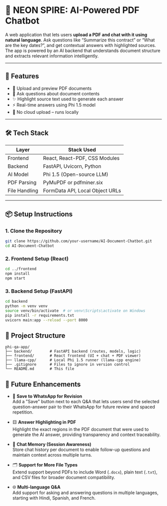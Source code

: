 # 🔮 NEON SPIRE: AI-Powered PDF Chatbot

A web application that lets users **upload a PDF and chat with it using natural language**. Ask questions like “Summarize this contract” or “What are the key dates?”, and get contextual answers with highlighted sources. The app is powered by an AI backend that understands document structure and extracts relevant information intelligently.

---

## 🚀 Features

- 📄 Upload and preview PDF documents
- 💬 Ask questions about document contents
- ✨ Highlight source text used to generate each answer
- ⚡ Real-time answers using Phi 1.5 model
- 🔐 No cloud upload – runs locally

---

## 🛠️ Tech Stack

| Layer       | Stack Used                         |
|-------------|-------------------------------------|
| Frontend    | React, React-PDF, CSS Modules       |
| Backend     | FastAPI, Uvicorn, Python            |
| AI Model    | Phi 1.5 (Open-source LLM)           |
| PDF Parsing | PyMuPDF or pdfminer.six             |
| File Handling | FormData API, Local Object URLs  |

---

## 📦 Setup Instructions

### 1. Clone the Repository

```bash
git clone https://github.com/your-username/AI-Document-Chatbot.git
cd AI-Document-Chatbot
```

### 2. Frontend Setup (React)

```bash
cd ../frontend
npm install
npm start
```

### 3. Backend Setup (FastAPI)

```bash
cd backend
python -m venv venv
source venv/bin/activate  # or venv\Scripts\activate on Windows
pip install -r requirements.txt
uvicorn main:app --reload --port 8000
```

## 📁 Project Structure

```text
phi-qa-app/
├── backend/        # FastAPI backend (routes, models, logic)
├── frontend/       # React frontend (UI + chat + PDF viewer)
├── llama-cpp/      # Local Phi 1.5 runner (llama-cpp engine)
├── .gitignore      # Files to ignore in version control
└── README.md       # This file
```

## 🌱 Future Enhancements

- 💾 **Save to WhatsApp for Revision**  
  Add a "Save" button next to each Q&A that lets users send the selected question-answer pair to their WhatsApp for future review and spaced repetition.

- 🟨 **Answer Highlighting in PDF**  
  Highlight the exact regions in the PDF document that were used to generate the AI answer, providing transparency and context traceability.

- 🧠 **Chat Memory (Session Awareness)**  
  Store chat history per document to enable follow-up questions and maintain context across multiple turns.

- 🗂️ **Support for More File Types**  
  Extend support beyond PDFs to include Word (`.docx`), plain text (`.txt`), and CSV files for broader document compatibility.

- 🌐 **Multi-language Q&A**  
  Add support for asking and answering questions in multiple languages, starting with Hindi, Spanish, and French.


